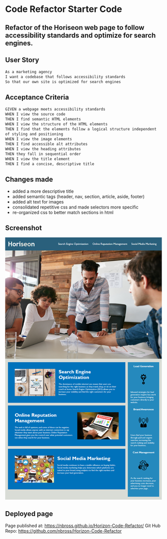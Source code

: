 # Code Refactor Starter Code
## Refactor of the Horiseon web page to follow accessibility standards and optimize for search engines.

## User Story

```
As a marketing agency
I want a codebase that follows accessibility standards
So that our own site is optimized for search engines
```

## Acceptance Criteria

```
GIVEN a webpage meets accessibility standards
WHEN I view the source code
THEN I find semantic HTML elements
WHEN I view the structure of the HTML elements
THEN I find that the elements follow a logical structure independent of styling and positioning
WHEN I view the image elements
THEN I find accessible alt attributes
WHEN I view the heading attributes
THEN they fall in sequential order
WHEN I view the title element
THEN I find a concise, descriptive title
```

## Changes made

- added a more descriptive title
- added semantic tags (header, nav, section, article, aside, footer)
- added alt text for images
- consolidated repetitive css and made selectors more specific
- re-organized css to better match sections in html


## Screenshot

![HoriseonScreen](./assets/images/Horiseon-Code-Refactor.png)

## Deployed page

Page published at: https://nbross.github.io/Horizon-Code-Refactor/
Git Hub Repo: https://github.com/nbross/Horizon-Code-Refactor